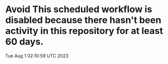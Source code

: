 # Avoid This scheduled workflow is disabled because there hasn't been activity in this repository for at least 60 days.
Tue Aug  1 02:10:59 UTC 2023
